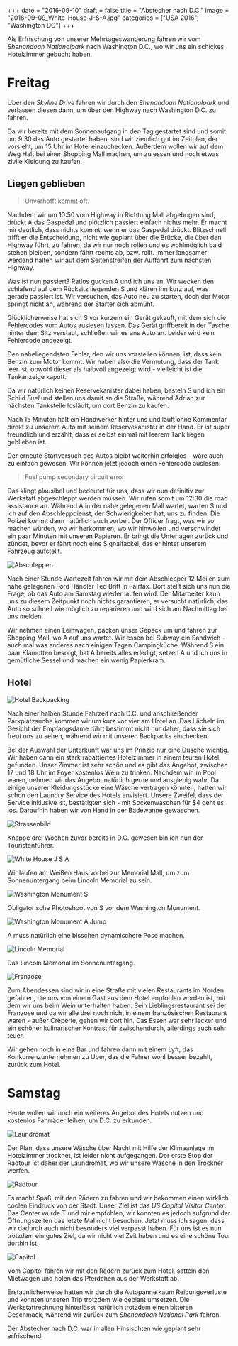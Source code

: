 +++
date = "2016-09-10"
draft = false
title = "Abstecher nach D.C."
image = "2016-09-09_White-House-J-S-A.jpg"
categories = ["USA 2016", "Washington DC"]
+++

Als Erfrischung von unserer Mehrtageswanderung
fahren wir vom *Shenandoah Nationalpark* nach
Washington D.C., wo wir uns ein schickes
Hotelzimmer gebucht haben.

# Freitag

Über den *Skyline Drive* fahren wir durch
den *Shenandoah Nationalpark* und verlassen
diesen dann, um über den Highway nach
Washington D.C. zu fahren.

Da wir bereits mit dem Sonnenaufgang in den
Tag gestartet sind und somit um 9:30 das
Auto gestartet haben, sind wir ziemlich gut
im Zeitplan, der vorsieht, um 15 Uhr im
Hotel einzuchecken.
Außerdem wollen wir auf dem Weg Halt bei
einer Shopping Mall machen,
um zu essen und noch etwas zivile Kleidung zu
kaufen.

## Liegen geblieben

> Unverhofft kommt oft.

Nachdem wir um 10:50 vom Highway in Richtung Mall
abgebogen sind, drückt A das Gaspedal
und plötzlich passiert einfach nichts mehr.
Er macht mir deutlich, dass nichts kommt,
wenn er das Gaspedal drückt.
Blitzschnell trifft er die Entscheidung,
nicht wie geplant über die Brücke,
die über den Highway führt, zu fahren,
da wir nur noch rollen und es wohlmöglich
bald stehen bleiben, sondern fährt rechts
ab, bzw. rollt.
Immer langsamer werdend halten wir
auf dem Seitenstreifen der Auffahrt zum
nächsten Highway.

Was ist nun passiert? Ratlos gucken A und ich
uns an.
Wir wecken den schlafend auf dem Rücksitz
liegenden S und klären ihn kurz auf, was gerade passiert ist.
Wir versuchen, das Auto neu zu starten, doch
der Motor springt nicht an, während der
Starter sich abmüht.

Glücklicherweise hat sich S vor kurzem ein
Gerät gekauft, mit dem sich die Fehlercodes
vom Autos auslesen lassen.
Das Gerät griffbereit in der Tasche hinter
dem Sitz verstaut, schließen wir es ans Auto
an. Leider wird kein Fehlercode angezeigt.

Den naheliegendsten Fehler, den wir uns
vorstellen können, ist, dass kein Benzin
zum Motor kommt.
Wir haben also die Vermutung, dass der Tank
leer ist, obwohl dieser als halbvoll
angezeigt wird - vielleicht ist die
Tankanzeige kaputt.

Da wir natürlich keinen Reservekanister dabei haben, basteln S und ich ein Schild
*Fuel* und stellen uns damit an die Straße,
während Adrian zur nächsten Tankstelle
losläuft, um dort Benzin zu kaufen.

Nach 15 Minuten hält ein Handwerker hinter
uns und
läuft ohne Kommentar direkt zu unserem Auto
mit seinem Reservekanister in der Hand.
Er ist super freundlich und erzählt, dass
er selbst einmal mit leerem Tank liegen geblieben ist.

Der erneute Startversuch des Autos bleibt
weiterhin erfolglos - wäre auch zu einfach
gewesen.
Wir können jetzt jedoch einen Fehlercode
auslesen:

> Fuel pump secondary circuit error

Das klingt plausibel und bedeutet für uns,
dass wir nun definitiv zur Werkstatt abgeschleppt werden müssen.
Wir rufen somit um 12:30 die road assistance
an.
Während A in der nahe gelegenen Mall wartet,
warten S und ich auf den Abschleppdienst,
der Schwierigkeiten hat, uns zu finden.
Die Polizei kommt dann natürlich auch vorbei.
Der Officer fragt, was wir so machen würden,
wo wir herkommen, wo wir hinwollen und
verschwindet ein paar Minuten mit unseren Papieren.
Er bringt die Unterlagen zurück und zündet,
bevor er fährt noch eine Signalfackel,
das er hinter unserem Fahrzeug aufstellt.

![Abschleppen](/images/2016-09-09_Abschleppen.jpg)

Nach einer Stunde Wartezeit
fahren wir mit dem Abschlepper 12 Meilen zum nahe
gelegenen Ford Händler Ted Britt in Fairfax.
Dort stellt sich uns nun die Frage,
ob das Auto am Samstag wieder laufen wird.
Der Mitarbeiter kann uns zu diesem Zeitpunkt
noch nichts garantieren, er versucht natürlich,
das Auto so schnell wie möglich zu reparieren
und wird sich am Nachmittag bei uns melden.

Wir nehmen einen Leihwagen,
packen unser Gepäck um und fahren
zur Shopping Mall, wo A auf uns wartet.
Wir essen bei Subway ein Sandwich - auch
mal was anderes nach einigen Tagen
Campingküche.
Während S ein paar Klamotten besorgt,
hat A bereits alles erledigt,
setzen A und ich uns in gemütliche Sessel und
machen ein wenig Papierkram.

## Hotel

![Hotel Backpacking](/images/2016-09-09_Hotel-Backpacking.jpg)

Nach einer halben Stunde Fahrzeit nach D.C.
und anschließender Parkplatzsuche kommen
wir um kurz vor vier am Hotel an.
Das Lächeln im Gesicht der Empfangsdame
rührt bestimmt nicht nur daher, dass sie
sich freut uns zu sehen,
während wir mit unseren Backpacks einchecken.

Bei der Auswahl der Unterkunft war uns im
Prinzip nur eine Dusche wichtig.
Wir haben dann ein stark rabattiertes
Hotelzimmer in einem teuren Hotel gefunden.
Unser Zimmer ist sehr schön und es gibt
das Angebot, zwischen 17 und 18 Uhr
im Foyer kostenlos Wein zu trinken.
Nachdem wir im Pool waren, nehmen wir das
Angebot natürlich gerne und ausgiebig wahr.
Da einige unserer Kleidungsstücke eine Wäsche
vertragen könnten, hatten wir schon den
Laundry Service des Hotels anvisiert.
Unsere Zweifel,
dass der Service inklusive ist, bestätigten
sich - mit Sockenwaschen für $4 geht es los.
Daraufhin haben wir von Hand in der Badewanne
gewaschen.

![Strassenbild](/images/2016-09-09_Strassenbild.jpg)

Knappe drei Wochen zuvor bereits in D.C.
gewesen bin ich nun der Touristenführer.

![White House J S A](/images/2016-09-09_White-House-J-S-A.jpg)

Wir laufen am Weißen Haus vorbei zur
Memorial Mall, um zum Sonnenuntergang
beim Lincoln Memorial zu sein.

![Washington Monument S](/images/2016-09-09_Washington-Monument-S.jpg)

Obligatorische Photoshoot von S vor dem
Washington Monument.

![Washington Monument A Jump](/images/2016-09-09_Washington-Monument-A.jpg)

A muss natürlich eine bisschen dynamischere
Pose machen.

![Lincoln Memorial](/images/2016-09-09_Lincoln-Memorial.jpg)

Das Lincoln Memorial im Sonnenuntergang.

![Franzose](/images/2016-09-09_Franzose.jpg)

Zum Abendessen sind wir in eine
Straße mit vielen Restaurants im Norden
gefahren, die uns von
einem Gast aus dem Hotel enpfohlen worden ist,
mit dem wir uns beim Wein unterhalten haben.
Sein Lieblingsrestaurant sei der Franzose
und da wir alle drei noch nicht in einem
französischen Restaurant waren - außer
Crèperie, gehen wir dort hin.
Das Essen war sehr lecker und ein schöner
kulinarischer Kontrast für zwischendurch,
allerdings auch sehr teuer.

Wir gehen noch in eine Bar und fahren dann
mit einem Lyft, das Konkurrenzunternehmen
zu Uber, das die Fahrer wohl besser bezahlt,
zurück zum Hotel.

# Samstag

Heute wollen wir noch ein weiteres Angebot des Hotels nutzen und kostenlos Fahrräder leihen,
um D.C. zu erkunden.

![Laundromat](/images/2016-09-10_Laundromat.jpg)

Der Plan, dass unsere Wäsche über Nacht mit
Hilfe der Klimaanlage im Hotelzimmer trocknet,
ist leider nicht aufgegangen. Der erste
Stop der Radtour ist daher der Laundromat,
wo wir unsere Wäsche in den Trockner werfen.

![Radtour](/images/2016-09-10_Radtour.jpg)

Es macht Spaß, mit den Rädern zu fahren
und wir bekommen einen wirklich coolen
Eindruck von der Stadt.
Unser Ziel ist das
*US Capitol Visitor Center*.
Das Center wurde T und mir empfohlen,
wir konnten es jedoch aufgrund der
Öffnungszeiten das letzte Mal nicht
besuchen.
Jetzt muss ich sagen,
dass wir dadurch auch nicht besonders
viel verpasst haben.
Für uns ist es nun trotzdem ein gutes Ziel,
da wir nicht viel Zeit haben und es
eine schöne Tour dorthin ist.

![Capitol](/images/2016-09-10_Capitol.jpg)

Vom Capitol fahren wir mit den Rädern
zurück zum Hotel,
satteln den Mietwagen und holen das Pferdchen
aus der Werkstatt ab.

Erstaunlicherweise hatten wir durch die
Autopanne kaum Reibungsverluste
und konnten unseren Trip trotzdem wie geplant
umsetzen.
Die Werkstattrechnung hinterlässt
natürlich trotzdem einen bitteren Geschmack,
während wir zurück zum
*Shenandoah National Park* fahren.

Der Abstecher nach D.C. war in allen Hinsischten wie geplant sehr erfrischend!
